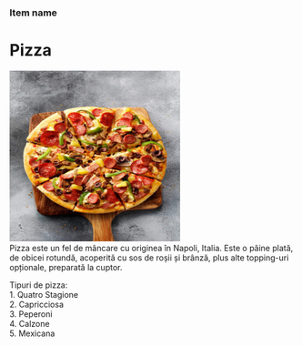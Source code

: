 ### Item name

<h1>
Pizza
<br>
</h1>
<img src="pic/Pizza.jpg" width=300, height=300>
<br>
Pizza este un fel de mâncare cu originea în Napoli, Italia. Este o pâine plată, de obicei rotundă, acoperită cu sos de roșii și brânză, plus alte topping-uri opționale, preparată la cuptor.

Tipuri de pizza:
<br>
    1. Quatro Stagione<br>
    2. Capricciosa<br>
    3. Peperoni<br>
    4. Calzone<br>
    5. Mexicana<br>
